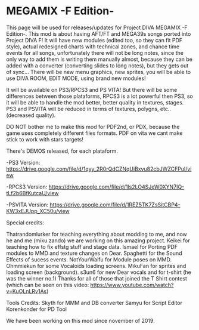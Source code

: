# MEGAMIX -F Edition-
This page will be used for releases/updates for Project DIVA MEGAMIX -F Edition-. This mod is about having AFT/FT and MEGA39s songs ported into Project DIVA F! It will have new modules (edited too, so they can fit PDF style), actual redesigned charts with technical zones, and chance time events for all songs, unfortunately there will not be long notes, since the only way to add them is writing them manually almost, because they can be added with a converter (converting slides to long notes), but they gets out of sync... There will be new menu graphics, new sprites, you will be able to use DIVA ROOM, EDIT MODE, using brand new modules!

It will be available on PS3/RPCS3 and PS VITA! But there will be some differences between those plataforms, RPCS3 is a lot powerful then PS3, so it will be able to handle the mod better, better quality in textures, stages. PS3 and PSVITA will be reduced in terms of textures, polygns, etc.. (decreased quality). 

DO NOT bother me to make this mod for PDF2nd, or PDX, because the game uses completely different files formats. PDF on vita we cant make stick to work with stars targets!

There's DEMOS released, for each plataform.

 -PS3 Version: https://drive.google.com/file/d/1qyy_2R0rQdCZNqUiBxvu82cbJWZCFPuI/view
 
 -RPCS3 Version: https://drive.google.com/file/d/1ls2LO4SJeW0XYN7IQ-tLf2b6BfKutcaU/view
 
 -PSVITA Version: https://drive.google.com/file/d/1REZ5TK7ZsSitCBP4-KW3xEJUpp_XC50u/view

Special credits:

Thatrandomlurker for teaching everything about modding to me, and now he and me (miku zando) we are working on this amazing project.
Keikei for teaching how to fix effstg stuff and stage data.
Ismael for Porting PDF modules to MMD and texture changes on Dear.
Spaghetti for the Sound Effects of sucess events.
NotYourWaifu for Module poses on MMD.
Ohmmiekun for some Vocaloids loading screens.
MikuFan for sprites and loading screen (background).
s3un6 for new Dear vocals and for t-shirt (he was the winner no.1)
Thanks for all of those that joined the T Shirt contest (which can be seen on this video: https://www.youtube.com/watch?v=KuOLnLRv1As)

Tools Credits:
Skyth for MMM and DB converter
Samyu for Script Editor
Korenkonder for PD Tool

We have been working on this mod since november of 2019.
